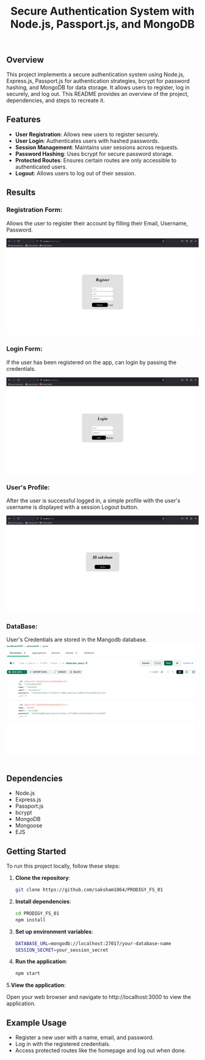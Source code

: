 <h1 align="center">
    <b>Secure Authentication System with Node.js, Passport.js, and MongoDB<br> </b> 
<br>
</h1>


## Overview

This project implements a secure authentication system using Node.js, Express.js, Passport.js for authentication strategies, bcrypt for password hashing, and MongoDB for data storage. It allows users to register, log in securely, and log out. This README provides an overview of the project, dependencies, and steps to recreate it.

## Features

- **User Registration**: Allows new users to register securely.
- **User Login**: Authenticates users with hashed passwords.
- **Session Management**: Maintains user sessions across requests.
- **Password Hashing**: Uses bcrypt for secure password storage.
- **Protected Routes**: Ensures certain routes are only accessible to authenticated users.
- **Logout**: Allows users to log out of their session.
## Results

### Registration Form:

Allows the user to register their account by filling their Email, Username, Password.

<img src="./git_dcs/register.png" >

### Login Form:
If the user has been registered on the app, can login by passing the credentials.

<img src="./git_dcs/login.png" >

### User's Profile:
After the user is successful logged in, a simple profile with the user's username is displayed with a session Logout button.

<img src="./git_dcs/successful_login.png" >


### DataBase:
User's Credentials are stored in the Mangodb database. 
<img src="./git_dcs/database.png">
<br><br>



## Dependencies

- Node.js
- Express.js
- Passport.js
- bcrypt
- MongoDB
- Mongoose
- EJS

## Getting Started

To run this project locally, follow these steps:

1. **Clone the repository**:

   ```bash
   git clone https://github.com/saksham1864/PRODIGY_FS_01
   
2. **Install dependencies**:
   ```bash
   cd PRODIGY_FS_01
   npm install

3. **Set up environment variables**:
   ```bash
   DATABASE_URL=mongodb://localhost:27017/your-database-name
   SESSION_SECRET=your_session_secret
4. **Run the application**:
   ```bash
   npm start

5.**View the application**:

Open your web browser and navigate to http://localhost:3000 to view the application.

## Example Usage

- Register a new user with a name, email, and password.
- Log in with the registered credentials.
- Access protected routes like the homepage and log out when done.
